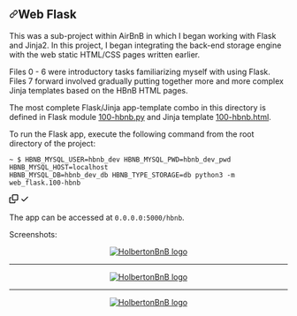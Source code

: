<div data-target="readme-toc.content" class="Box-body px-5 pb-5">
            <article class="markdown-body entry-content container-lg" itemprop="text"><h1 dir="auto"><a id="user-content-web-flask" class="anchor" aria-hidden="true" href="#web-flask"><svg class="octicon octicon-link" viewBox="0 0 16 16" version="1.1" width="16" height="16" aria-hidden="true"><path fill-rule="evenodd" d="M7.775 3.275a.75.75 0 001.06 1.06l1.25-1.25a2 2 0 112.83 2.83l-2.5 2.5a2 2 0 01-2.83 0 .75.75 0 00-1.06 1.06 3.5 3.5 0 004.95 0l2.5-2.5a3.5 3.5 0 00-4.95-4.95l-1.25 1.25zm-4.69 9.64a2 2 0 010-2.83l2.5-2.5a2 2 0 012.83 0 .75.75 0 001.06-1.06 3.5 3.5 0 00-4.95 0l-2.5 2.5a3.5 3.5 0 004.95 4.95l1.25-1.25a.75.75 0 00-1.06-1.06l-1.25 1.25a2 2 0 01-2.83 0z"></path></svg></a>Web Flask</h1>
<p dir="auto">This was a sub-project within AirBnB in which I began working with Flask
and Jinja2. In this project, I began integrating the back-end storage engine
with the web static HTML/CSS pages written earlier.</p>
<p dir="auto">Files 0 - 6 were introductory tasks familiarizing myself with
using Flask. Files 7 forward involved gradually putting together more and more
complex Jinja templates based on the HBnB HTML pages.</p>
<p dir="auto">The most complete Flask/Jinja app-template combo in this directory is defined
in Flask module <a href="/karllucas/AirBnB_clone_v2/blob/master/web_flask/100-hbnb.py">100-hbnb.py</a> and Jinja template
<a href="/karllucas/AirBnB_clone_v2/blob/master/web_flask/100-hbnb.html">100-hbnb.html</a>.</p>
<p dir="auto">To run the Flask app, execute the following command from the root directory
of the project:</p>
<div class="snippet-clipboard-content notranslate position-relative overflow-auto"><pre class="notranslate"><code>~ $ HBNB_MYSQL_USER=hbnb_dev HBNB_MYSQL_PWD=hbnb_dev_pwd HBNB_MYSQL_HOST=localhost
HBNB_MYSQL_DB=hbnb_dev_db HBNB_TYPE_STORAGE=db python3 -m web_flask.100-hbnb
</code></pre><div class="zeroclipboard-container position-absolute right-0 top-0">
    <clipboard-copy aria-label="Copy" class="ClipboardButton btn js-clipboard-copy m-2 p-0 tooltipped-no-delay" data-copy-feedback="Copied!" data-tooltip-direction="w" value="~ $ HBNB_MYSQL_USER=hbnb_dev HBNB_MYSQL_PWD=hbnb_dev_pwd HBNB_MYSQL_HOST=localhost
HBNB_MYSQL_DB=hbnb_dev_db HBNB_TYPE_STORAGE=db python3 -m web_flask.100-hbnb" tabindex="0" role="button">
      <svg aria-hidden="true" height="16" viewBox="0 0 16 16" version="1.1" width="16" data-view-component="true" class="octicon octicon-copy js-clipboard-copy-icon m-2">
    <path fill-rule="evenodd" d="M0 6.75C0 5.784.784 5 1.75 5h1.5a.75.75 0 010 1.5h-1.5a.25.25 0 00-.25.25v7.5c0 .138.112.25.25.25h7.5a.25.25 0 00.25-.25v-1.5a.75.75 0 011.5 0v1.5A1.75 1.75 0 019.25 16h-7.5A1.75 1.75 0 010 14.25v-7.5z"></path><path fill-rule="evenodd" d="M5 1.75C5 .784 5.784 0 6.75 0h7.5C15.216 0 16 .784 16 1.75v7.5A1.75 1.75 0 0114.25 11h-7.5A1.75 1.75 0 015 9.25v-7.5zm1.75-.25a.25.25 0 00-.25.25v7.5c0 .138.112.25.25.25h7.5a.25.25 0 00.25-.25v-7.5a.25.25 0 00-.25-.25h-7.5z"></path>
</svg>
      <svg aria-hidden="true" height="16" viewBox="0 0 16 16" version="1.1" width="16" data-view-component="true" class="octicon octicon-check js-clipboard-check-icon color-fg-success d-none m-2">
    <path fill-rule="evenodd" d="M13.78 4.22a.75.75 0 010 1.06l-7.25 7.25a.75.75 0 01-1.06 0L2.22 9.28a.75.75 0 011.06-1.06L6 10.94l6.72-6.72a.75.75 0 011.06 0z"></path>
</svg>
    </clipboard-copy>
  </div></div>
<p dir="auto">The app can be accessed at <code>0.0.0.0:5000/hbnb</code>.</p>
<p dir="auto">Screenshots:</p>
<p align="center" dir="auto">
  <a target="_blank" rel="noopener noreferrer" href="https://github.com/bdbaraban/AirBnB_clone_v2/blob/master/assets/hbnb_screenshot_0.png"><img src="https://github.com/bdbaraban/AirBnB_clone_v2/raw/master/assets/hbnb_screenshot_0.png" alt="HolbertonBnB logo" style="max-width: 100%;"></a>
</p>
<hr>
<p align="center" dir="auto">
  <a target="_blank" rel="noopener noreferrer" href="https://github.com/bdbaraban/AirBnB_clone_v2/blob/master/assets/hbnb_screenshot_1.png"><img src="https://github.com/bdbaraban/AirBnB_clone_v2/raw/master/assets/hbnb_screenshot_1.png" alt="HolbertonBnB logo" style="max-width: 100%;"></a>
</p>
<hr>
<p align="center" dir="auto">
  <a target="_blank" rel="noopener noreferrer" href="https://github.com/bdbaraban/AirBnB_clone_v2/blob/master/assets/hbnb_screenshot_2.png"><img src="https://github.com/bdbaraban/AirBnB_clone_v2/raw/master/assets/hbnb_screenshot_2.png" alt="HolbertonBnB logo" style="max-width: 100%;"></a>
</p>
</article>
          </div>
